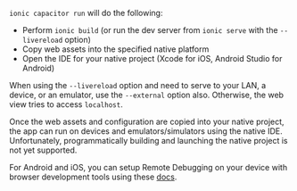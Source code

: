`ionic capacitor run` will do the following:
- Perform `ionic build` (or run the dev server from `ionic serve` with the `--livereload` option)
- Copy web assets into the specified native platform
- Open the IDE for your native project (Xcode for iOS, Android Studio for Android)

When using the `--livereload` option and need to serve to your LAN, a device, or an emulator, use the `--external` option also. Otherwise, the web view tries to access `localhost`.

Once the web assets and configuration are copied into your native project, the app can run on devices and emulators/simulators using the native IDE. Unfortunately, programmatically building and launching the native project is not yet supported.

For Android and iOS, you can setup Remote Debugging on your device with browser development tools using these [docs](https://ionicframework.com/docs/developer-resources/developer-tips).